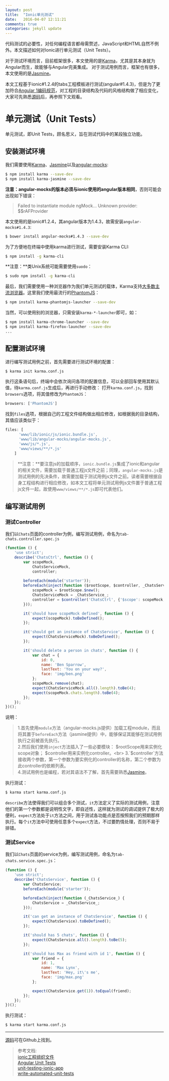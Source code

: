```yaml
---
layout: post
title:  "Ionic单元测试"
date:   2016-04-07 12:11:21
comments: true
categories: jekyll update
---
```

[karma-docs]: https://karma-runner.github.io
[Jasmine-docs]: http://jasmine.github.io/
[Angular1-style]: https://github.com/johnpapa/angular-styleguide/tree/master/a1/README.md
[source-code]: https://github.com/liuwenzhuang/IonicTestProjectTPL
[angular-mock]: https://docs.angularjs.org/guide/unit-testing#angular-mocks
代码测试的必要性，对任何编程语言都毋需赘述，JavaScript和HTML自然不例外。本文描述如何对Ionic进行单元测试（Unit Tests）。

对于测试环境而言，目前框架很多，本文使用的是[Karma][karma-docs]，尤其是其本身就为Angular而生，故能够与Angular完美集成。
对于测试用例而言，框架也有很多，本文使用的是[Jasmine][Jasmine-docs]。

本文工程基于ionic#1.2.4的tabs工程模板进行测试(angular#1.4.3)，但是为了更加符合[Angular 1编码规范][Angular1-style]，对工程的目录结构及代码的风格结构做了相应变化，大家可先熟悉[源码][source-code]后，再参照下文观看。

单元测试（Unit Tests）
================
单元测试，即Unit Tests，顾名思义，旨在测试代码中的某段独立功能。

安装测试环境
----------------
我们需要使用[Karma][karma-docs]、[Jasmine][Jasmine-docs]以及[angular-mocks][angular-mock]:

~~~ bash
$ npm install karma --save-dev
$ npm install karma-jasmine --save-dev
~~~
**注意：angular-mocks的版本必须与ionic使用的angular版本相同**，否则可能会出现如下错误：

> Failed to instantiate module ngMock... Unknown provider: $$rAFProvider

本文使用的是ionic#1.2.4，其angular版本为1.4.3，故需安装`angular-mocks#1.4.3`:

~~~bash
$ bower install angular-mocks#1.4.3 --save-dev
~~~

为了方便地在终端中使用karma进行测试，需要安装Karma CLI:

~~~ bash
$ npm install -g karma-cli
~~~

**注意：**类Unix系统可能需要使用`suodo`：

~~~ bash
$ sudo npm install -g karma-cli
~~~

最后，我们需要使用一种浏览器作为我们单元测试的载体，Karma支持[大多数主流浏览器](http://karma-runner.github.io/0.13/config/browsers.html)。这里我们使用最流行的[PhantomJS](http://phantomjs.org/)：

~~~ bash
$ npm install karma-phantomjs-launcher --save-dev
~~~

当然，可以使用别的浏览器，只需安装`karma-*-launcher`即可，如：

~~~ bash
$ npm install karma-chrome-launcher --save-dev
$ npm install karma-firefox-launcher --save-dev
...
~~~

## 配置测试环境

进行编写测试用例之前，首先需要进行测试环境的配置：

~~~ bash
$ karma init karma.conf.js
~~~

执行这条语句后，终端中会依次询问各项的配置信息，可以全部回车使用其默认值，待`karma.conf.js`生成后，再进行手动修改：
打开`karma.conf.js`，找到`browsers`选项，将其值修改为`PhantomJS`：

~~~ javascript
browsers: ['PhantomJS']
~~~

找到`files`选项，根据自己的工程文件结构做出相应修改，如根据我的目录结构，其值应该类似于：

~~~ javascript
files: [
      'www/lib/ionic/js/ionic.bundle.js',
      'www/lib/angular-mocks/angular-mocks.js',
      'www/js/*.js',
      'www/views/**/*.js'
    ]
~~~

> **注意：**要注意js的加载顺序，`ionic.bundle.js`集成了ionic和angular的相关文件，需要加载于普通工程js文件之前；同理，`angular-mocks.js`是测试用例的先决条件，故需要加载于测试用例js文件之前。读者需要根据自身工程结构进行相应修改，如本文工程将单元测试用例js文件置于普通工程js文件一起，故使用`www/views/**/*.js`即可代表他们。


## 编写测试用例

### 测试Controller

我们以`Chats`页面的controller为例，编写测试用例，命名为`tab-chats.controller.spec.js`

~~~ javascript
(function () {
    'use strict';
    describe('ChatsCtrl', function () {
        var scopeMock,
            ChatsServiceMock,
            controller;
            
        beforeEach(module('starter'));
        beforeEach(inject(function ($rootScope, $controller, _ChatsService_) {
            scopeMock = $rootScope.$new();
            ChatsServiceMock = _ChatsService_;
            controller = $controller('ChatsCtrl', {'$scope': scopeMock, 'ChatsService': ChatsServiceMock});
        }));

        it('should have scopeMock defined', function () {
            expect(scopeMock).toBeDefined();
        });

        it('should get an instance of ChatsService', function () {
            expect(ChatsServiceMock).toBeDefined();
        });

        it('should delete a person in chats', function () {
            var chat = {
                id: 0,
                name: 'Ben Sparrow',
                lastText: 'You on your way?',
                face: 'img/ben.png'
            };
            scopeMock.remove(chat);
            expect(ChatsServiceMock.all().length).toBe(4);
            expect(scopeMock.chats.length).toBe(4);
        });
    });
})();
~~~

说明：

> 1.首先使用`module`方法（angular-mocks.js提供）加载工程module，而且将其置于`beforeEach`方法（jasmine提供）中，能够保证其能够在测试用例执行之前被首先执行。<br>
> 2.然后我们使用`inject`方法插入了一些必要模块：  \$rootScope用来实例化scope对象；  $controller用来实例化controller。<br>
> 3.`$controller`方法接收两个参数，第一个参数为要实例化的controller的名称，第二个参数为此controller的依赖列表。<br>
> 4.测试用例也是编程，若对其语法不了解，首先需要熟悉[Jasmine][Jasmine-docs]。<br>

执行测试：

~~~ bash
$ karma start karma.conf.js
~~~

`describe`方法使得我们可以组合多个测试，`it`方法定义了实际的测试用例，注意他们的第一个参数都是说明性文字，即自述性，这样就为测试的调试提供了极大的便利，`expect`方法处于`it`方法之间，用于测试各功能点是否按照我们的预期那样执行。每个`it`方法中可使用任意多个`expect`方法，不过要酌情处理，否则不易于排错。

### 测试Service

我们以`Chats`页面的service为例，编写测试用例，命名为`tab-chats.service.spec.js`：

~~~ javascript
(function () {
    'use strict';
    describe('ChatsService', function () {
        var ChatsService;
        beforeEach(module('starter'));

        beforeEach(inject(function (_ChatsService_) {
            ChatsService = _ChatsService_;
        }));

        it('can get an instance of ChatsService', function () {
            expect(ChatsService).toBeDefined();
        });

        it('should has 5 chats', function () {
            expect(ChatsService.all().length).toBe(5);
        });

        it('should has Max as friend with id 1', function () {
            var friend = {
                id: 1,
                name: 'Max Lynx',
                lastText: 'Hey, it\'s me',
                face: 'img/max.png'
            };

            expect(ChatsService.get(1)).toEqual(friend);
        });
    });
})();
~~~
执行测试：

~~~ bash
$ karma start karma.conf.js
~~~


----------
[源码][source-code]可在Github上找到。

> 参考文档:<br>
> [ionic工程组织文件][ionic-project-structure]<br>
> [Angular Unit Tests][angular-unit-tests]<br>
> [unit-testing-ionic-app][ionic-unit-tests]<br>
> [write-automated-unit-tests][automated-unit-tests]<br>

[ionic-project-structure]: http://blog.csdn.net/u010730126/article/details/49669765
[angular-unit-tests]: https://docs.angularjs.org/guide/unit-testing#angular-mocks
[ionic-unit-tests]: http://mcgivery.com/unit-testing-ionic-app/
[automated-unit-tests]: http://gonehybrid.com/how-to-write-automated-tests-for-your-ionic-app-part-2/